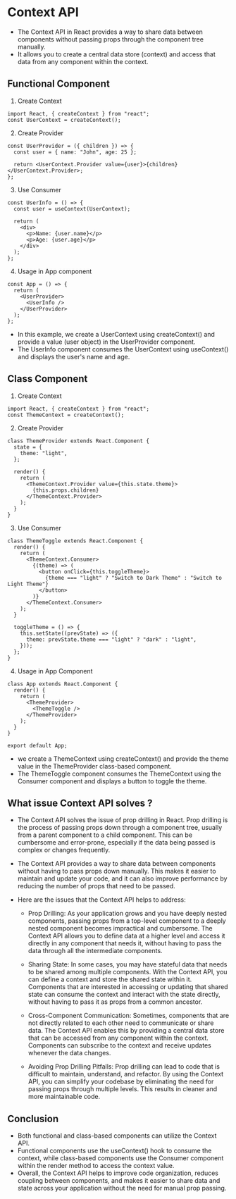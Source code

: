 # Context API

- The Context API in React provides a way to share data between components without passing props through the component tree manually.
- It allows you to create a central data store (context) and access that data from any component within the context.

## Functional Component

1. Create Context

```
import React, { createContext } from "react";
const UserContext = createContext();
```

2. Create Provider

```
const UserProvider = ({ children }) => {
  const user = { name: "John", age: 25 };

  return <UserContext.Provider value={user}>{children}</UserContext.Provider>;
};
```

3. Use Consumer

```
const UserInfo = () => {
  const user = useContext(UserContext);

  return (
    <div>
      <p>Name: {user.name}</p>
      <p>Age: {user.age}</p>
    </div>
  );
};
```

4. Usage in App component

```
const App = () => {
  return (
    <UserProvider>
      <UserInfo />
    </UserProvider>
  );
};
```

- In this example, we create a UserContext using createContext() and provide a value (user object) in the UserProvider component.
- The UserInfo component consumes the UserContext using useContext() and displays the user's name and age.

## Class Component

1. Create Context

```
import React, { createContext } from "react";
const ThemeContext = createContext();
```

2. Create Provider

```
class ThemeProvider extends React.Component {
  state = {
    theme: "light",
  };

  render() {
    return (
      <ThemeContext.Provider value={this.state.theme}>
        {this.props.children}
      </ThemeContext.Provider>
    );
  }
}
```

3. Use Consumer

```
class ThemeToggle extends React.Component {
  render() {
    return (
      <ThemeContext.Consumer>
        {(theme) => (
          <button onClick={this.toggleTheme}>
            {theme === "light" ? "Switch to Dark Theme" : "Switch to Light Theme"}
          </button>
        )}
      </ThemeContext.Consumer>
    );
  }

  toggleTheme = () => {
    this.setState((prevState) => ({
      theme: prevState.theme === "light" ? "dark" : "light",
    }));
  };
}
```

4. Usage in App Component

```
class App extends React.Component {
  render() {
    return (
      <ThemeProvider>
        <ThemeToggle />
      </ThemeProvider>
    );
  }
}

export default App;
```

- we create a ThemeContext using createContext() and provide the theme value in the ThemeProvider class-based component.
- The ThemeToggle component consumes the ThemeContext using the Consumer component and displays a button to toggle the theme.

## What issue Context API solves ?

- The Context API solves the issue of prop drilling in React. Prop drilling is the process of passing props down through a component tree, usually from a parent component to a child component. This can be cumbersome and error-prone, especially if the data being passed is complex or changes frequently.

- The Context API provides a way to share data between components without having to pass props down manually. This makes it easier to maintain and update your code, and it can also improve performance by reducing the number of props that need to be passed.
- Here are the issues that the Context API helps to address:

  - Prop Drilling: As your application grows and you have deeply nested components, passing props from a top-level component to a deeply nested component becomes impractical and cumbersome. The Context API allows you to define data at a higher level and access it directly in any component that needs it, without having to pass the data through all the intermediate components.

  - Sharing State: In some cases, you may have stateful data that needs to be shared among multiple components. With the Context API, you can define a context and store the shared state within it. Components that are interested in accessing or updating that shared state can consume the context and interact with the state directly, without having to pass it as props from a common ancestor.

  - Cross-Component Communication: Sometimes, components that are not directly related to each other need to communicate or share data. The Context API enables this by providing a central data store that can be accessed from any component within the context. Components can subscribe to the context and receive updates whenever the data changes.

  - Avoiding Prop Drilling Pitfalls: Prop drilling can lead to code that is difficult to maintain, understand, and refactor. By using the Context API, you can simplify your codebase by eliminating the need for passing props through multiple levels. This results in cleaner and more maintainable code.

## Conclusion

- Both functional and class-based components can utilize the Context API.
- Functional components use the useContext() hook to consume the context, while class-based components use the Consumer component within the render method to access the context value.
- Overall, the Context API helps to improve code organization, reduces coupling between components, and makes it easier to share data and state across your application without the need for manual prop passing.
